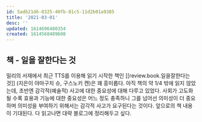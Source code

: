 ```yaml
---
id: 5adb21d6-8325-40fb-81c5-11d2b01a9385
title: '2021-03-01'
desc: ''
updated: 1614696480354
created: 1614568489608
---
```



## 책 - 일을 잘한다는 것 
밀리의 서재에서 최근 TTS를 이용해 읽기 시작한 책인 [[review.book.일을잘한다는것]] (지은이 야마구치 슈, 구스노키 켄)은 꽤 흥미롭다. 
아직 책의 약 1/4 밖에 읽지 않았는데, 초반엔 감각적(예술적) 사고에 대한 중요성에 대해 다루고 있었다. 사회가 고도화 될 수록 효용과 기능에 대한 중요성은 어느 정도 충족하니 그를 넘어선 의미성이 더 중요하며 의미성을 부여하기 위해서는 감각적 사고가 요구된다는 것이다. 
앞으로의 책 내용이 기대된다. 다 읽고나면 대략 블로그에 정리해두고 싶다.

